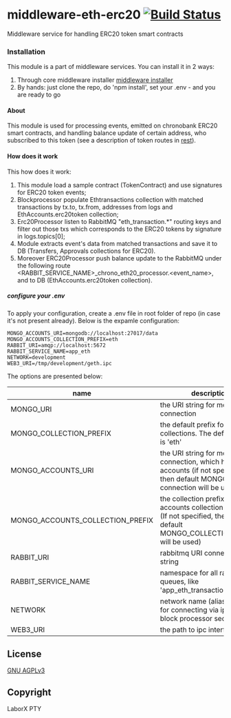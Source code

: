 # middleware-eth-erc20 [![Build Status](https://travis-ci.org/ChronoBank/middleware-eth-erc20.svg?branch=master)](https://travis-ci.org/ChronoBank/middleware-eth-erc20)

Middleware service for handling ERC20 token smart contracts

### Installation

This module is a part of middleware services. You can install it in 2 ways:

1) Through core middleware installer  [middleware installer](https://github.com/ChronoBank/middleware)
2) By hands: just clone the repo, do 'npm install', set your .env - and you are ready to go

#### About
This module is used for processing events, emitted on chronobank ERC20 smart contracts, and handling balance update of certain address, who subscribed to this token (see a description of token routes in [rest](https://github.com/ChronoBank/middleware-eth-rest)).

#### How does it work

This how does it work:
1) This module load a sample contract (TokenContract) and use signatures for ERC20 token events;
2) Blockprocessor populate Ethtransactions collection with matched transactions by tx.to, tx.from, addresses from logs and EthAccounts.erc20token collection;
3) Erc20Processor listen to RabbitMQ "eth_transaction.\*" routing keys and filter out those txs which corresponds to the ERC20 tokens by signature in logs.topics[0];
4) Module extracts event's data from matched transactions and save it to DB (Transfers, Approvals collections for ERC20).
5) Moreover ERC20Processor push balance update to the RabbitMQ under the following route  <RABBIT_SERVICE_NAME>_chrono_eth20_processor.<event_name>,  and to DB (EthAccounts.erc20token collection).

##### сonfigure your .env

To apply your configuration, create a .env file in root folder of repo (in case it's not present already).
Below is the expamle configuration:

```
MONGO_ACCOUNTS_URI=mongodb://localhost:27017/data
MONGO_ACCOUNTS_COLLECTION_PREFIX=eth
RABBIT_URI=amqp://localhost:5672
RABBIT_SERVICE_NAME=app_eth
NETWORK=development
WEB3_URI=/tmp/development/geth.ipc
```

The options are presented below:

| name | description|
| ------ | ------ |
| MONGO_URI   | the URI string for mongo connection
| MONGO_COLLECTION_PREFIX   | the default prefix for all mongo collections. The default value is 'eth'
| MONGO_ACCOUNTS_URI   | the URI string for mongo connection, which holds users accounts (if not specified, then default MONGO_URI connection will be used)
| MONGO_ACCOUNTS_COLLECTION_PREFIX   | the collection prefix for accounts collection in mongo (If not specified, then the default MONGO_COLLECTION_PREFIX will be used)
| RABBIT_URI   | rabbitmq URI connection string
| RABBIT_SERVICE_NAME   | namespace for all rabbitmq queues, like 'app_eth_transaction'
| NETWORK   | network name (alias)- is used for connecting via ipc (see block processor section)
| WEB3_URI   | the path to ipc interface

License
----
 [GNU AGPLv3](LICENSE)

Copyright
----
LaborX PTY